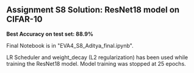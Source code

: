 ## Assignment S8 Solution: ResNet18 model on CIFAR-10

**Best Accuracy on test set: 88.9%**

Final Notebook is in "EVA4_S8_Aditya_final.ipynb". 

LR Scheduler and weight_decay (L2 regularization) has been used while training the ResNet18 model. Model training was stopped at 25 epochs. 

